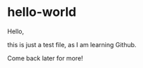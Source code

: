 # hello-world
Hello,

this is just a test file, as I am learning Github.

Come back later for more!
